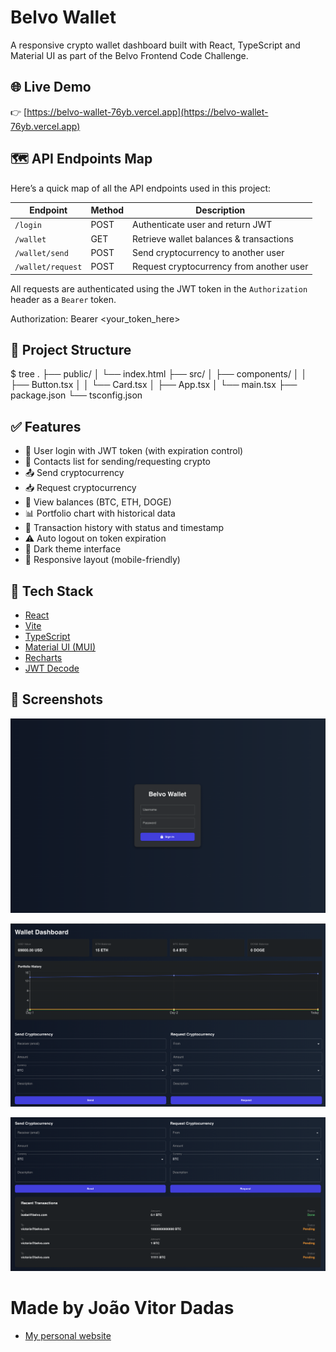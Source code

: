 

# Belvo Wallet

A responsive crypto wallet dashboard built with React, TypeScript and Material UI as part of the Belvo Frontend Code Challenge.

## 🌐 Live Demo

👉 [https://belvo-wallet-76yb.vercel.app](https://belvo-wallet-76yb.vercel.app)


## 🗺️ API Endpoints Map

Here’s a quick map of all the API endpoints used in this project:

| Endpoint                    | Method | Description                         |
|----------------------------|--------|-------------------------------------|
| `/login`                   | POST   | Authenticate user and return JWT    |
| `/wallet`                  | GET    | Retrieve wallet balances & transactions |
| `/wallet/send`             | POST   | Send cryptocurrency to another user |
| `/wallet/request`          | POST   | Request cryptocurrency from another user |

All requests are authenticated using the JWT token in the `Authorization` header as a `Bearer` token.

Authorization: Bearer <your_token_here>

## 📁 Project Structure

$ tree
.
├── public/
│   └── index.html
├── src/
│   ├── components/
│   │   ├── Button.tsx
│   │   └── Card.tsx
│   ├── App.tsx
│   └── main.tsx
├── package.json
└── tsconfig.json


## ✅ Features

- 🔐 User login with JWT token (with expiration control)
- 👤 Contacts list for sending/requesting crypto
- 📤 Send cryptocurrency
- 📥 Request cryptocurrency
- 💼 View balances (BTC, ETH, DOGE)
- 📊 Portfolio chart with historical data
- 📃 Transaction history with status and timestamp
- ⚠️ Auto logout on token expiration
- 🌙 Dark theme interface
- 📱 Responsive layout (mobile-friendly)


## 🚀 Tech Stack

- [React](https://react.dev/)
- [Vite](https://vitejs.dev/)
- [TypeScript](https://www.typescriptlang.org/)
- [Material UI (MUI)](https://mui.com/)
- [Recharts](https://recharts.org/)
- [JWT Decode](https://github.com/auth0/jwt-decode)

## 📸 Screenshots


![Login](https://github.com/joaodadas/BELVO-WALLET/blob/main/src/img/login.png?raw=true)


![Wallet Overview](https://github.com/joaodadas/BELVO-WALLET/blob/main/src/img/wallet-1.png?raw=true)


![Wallet Transactions](https://github.com/joaodadas/BELVO-WALLET/blob/main/src/img/wallet-2.png?raw=true)


# Made by João Vitor Dadas 
- [My personal website](https://joaodadas.com.br)

